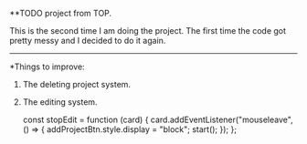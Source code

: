 \*\*TODO project from TOP.

This is the second time I am doing the project. The first time the code got pretty messy and I decided to do it again.

---

\*Things to improve:

1. The deleting project system.
2. The editing system.

   const stopEdit = function (card) {
   card.addEventListener("mouseleave", () => {
   addProjectBtn.style.display = "block";
   start();
   });
   };
